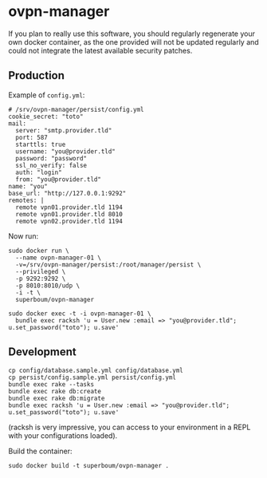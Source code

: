 # ovpn-manager

If you plan to really use this software, you should regularly regenerate your own docker container, as the one provided will not be updated regularly and could not integrate the latest available security patches.

## Production

Example of `config.yml`:

```
# /srv/ovpn-manager/persist/config.yml
cookie_secret: "toto"
mail:
  server: "smtp.provider.tld"
  port: 587
  starttls: true
  username: "you@provider.tld"
  password: "password"
  ssl_no_verify: false
  auth: "login"
  from: "you@provider.tld"
name: "you"
base_url: "http://127.0.0.1:9292"
remotes: |
  remote vpn01.provider.tld 1194
  remote vpn01.provider.tld 8010
  remote vpn02.provider.tld 1194
```

Now run:

```
sudo docker run \
  --name ovpn-manager-01 \
  -v=/srv/ovpn-manager/persist:/root/manager/persist \
  --privileged \
  -p 9292:9292 \
  -p 8010:8010/udp \
  -i -t \
  superboum/ovpn-manager

sudo docker exec -t -i ovpn-manager-01 \
  bundle exec racksh 'u = User.new :email => "you@provider.tld"; u.set_password("toto"); u.save'

```

## Development

```
cp config/database.sample.yml config/database.yml
cp persist/config.sample.yml persist/config.yml
bundle exec rake --tasks
bundle exec rake db:create
bundle exec rake db:migrate
bundle exec racksh 'u = User.new :email => "you@provider.tld"; u.set_password("toto"); u.save'
```

(racksh is very impressive, you can access to your environment in a REPL with your configurations loaded).

Build the container:

```
sudo docker build -t superboum/ovpn-manager .
```
